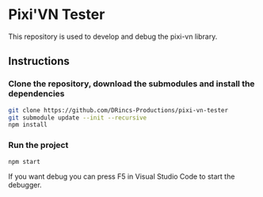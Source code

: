 # Pixi'VN Tester

This repository is used to develop and debug the pixi-vn library.

## Instructions

### Clone the repository, download the submodules and install the dependencies

```bash
git clone https://github.com/DRincs-Productions/pixi-vn-tester
git submodule update --init --recursive
npm install
```

### Run the project

```bash
npm start
```

If you want debug you can press F5 in Visual Studio Code to start the debugger.

